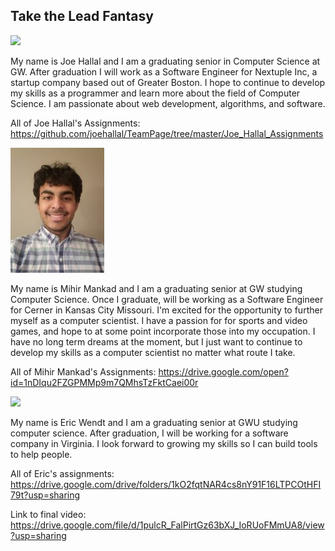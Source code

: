 ## Take the Lead Fantasy

![](https://media-exp1.licdn.com/dms/image/C4E03AQHZDBPfaEnOZQ/profile-displayphoto-shrink_200_200/0?e=1594252800&v=beta&t=-ERyMUQP6a6JX4arN3dHe0XB7GQib6brl1SGnlp28ik)

My name is Joe Hallal and I am a graduating senior in Computer Science at GW. After graduation I will work as a Software Engineer for Nextuple Inc, a startup company based out of Greater Boston. I hope to continue to develop my skills as a programmer and learn more about the field of Computer Science. I am passionate about web development, algorithms, and software. 

All of Joe Hallal's Assignments: https://github.com/joehallal/TeamPage/tree/master/Joe_Hallal_Assignments

![](https://github.com/joehallal/TeamPage/blob/master/mihir_profile.jpg?raw=true)

My name is Mihir Mankad and I am a graduating senior at GW studying Computer Science. Once I graduate,  will be working as a Software Engineer for Cerner in Kansas City Missouri. I'm excited for the opportunity to further myself as a computer scientist. I have a passion for for sports and video games, and hope to at some point incorporate those into my occupation. I have no long term dreams at the moment, but I just want to continue to develop my skills as a computer scientist no matter what route I take. 

All of Mihir Mankad's Assignments: https://drive.google.com/open?id=1nDIqu2FZGPMMp9m7QMhsTzFktCaei00r

![](https://media-exp1.licdn.com/dms/image/C5103AQG3-w3lSKasKg/profile-displayphoto-shrink_200_200/0?e=1594252800&v=beta&t=90oKX-bBOs9Q_5MSLx33jBrFEuHkRYksRpzxA8Mv9WU)

My name is Eric Wendt and I am a graduating senior at GWU studying computer science. After graduation, I will be working for a software company in Virginia. I look forward to growing my skills so I can build tools to help people. 

All of Eric's assignments:
https://drive.google.com/drive/folders/1kO2fqtNAR4cs8nY91F16LTPCOtHFI79t?usp=sharing

Link to final video:
https://drive.google.com/file/d/1pulcR_FalPirtGz63bXJ_IoRUoFMmUA8/view?usp=sharing
